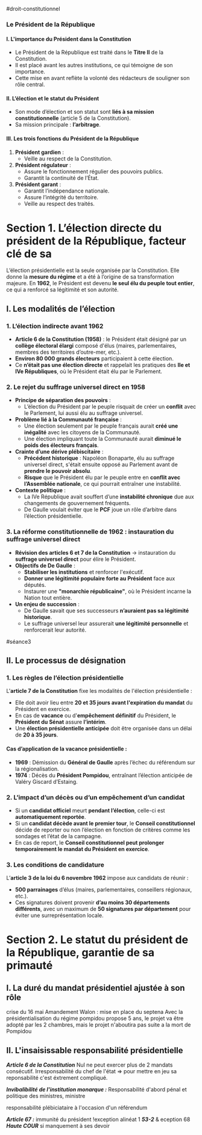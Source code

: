 #droit-constitutionnel 
### **Le Président de la République**

#### **I. L'importance du Président dans la Constitution**

- Le Président de la République est traité dans le **Titre II** de la Constitution.
- Il est placé avant les autres institutions, ce qui témoigne de son importance.
- Cette mise en avant reflète la volonté des rédacteurs de souligner son rôle central.

#### **II. L’élection et le statut du Président**

- Son mode d’élection et son statut sont **liés à sa mission constitutionnelle** (article 5 de la Constitution).
- Sa mission principale : **l’arbitrage**.

#### **III. Les trois fonctions du Président de la République**

1. **Président gardien** :
    - Veille au respect de la Constitution.
2. **Président régulateur** :
    - Assure le fonctionnement régulier des pouvoirs publics.
    - Garantit la continuité de l’État.
3. **Président garant** :
    - Garantit l’indépendance nationale.
    - Assure l’intégrité du territoire.
    - Veille au respect des traités.
    
# Section 1. L’élection directe du président de la République, facteur clé de sa
L’élection présidentielle est la seule organisée par la Constitution. Elle donne la **mesure du régime** et a été à l’origine de sa transformation majeure. En **1962**, le Président est devenu **le seul élu du peuple tout entier**, ce qui a renforcé sa légitimité et son autorité.
## I. Les modalités de l’élection
### **1. L’élection indirecte avant 1962**

- **Article 6 de la Constitution (1958)** : le Président était désigné par un **collège électoral élargi** composé d'élus (maires, parlementaires, membres des territoires d’outre-mer, etc.).
- **Environ 80 000 grands électeurs** participaient à cette élection.
- Ce **n’était pas une élection directe** et rappelait les pratiques des **IIe et IVe Républiques**, où le Président était élu par le Parlement.

### **2. Le rejet du suffrage universel direct en 1958**

- **Principe de séparation des pouvoirs** :
    - L’élection du Président par le peuple risquait de créer un **conflit** avec le Parlement, lui aussi élu au suffrage universel.
- **Problème lié à la Communauté française** :
    - Une élection seulement par le peuple français aurait **créé une inégalité** avec les citoyens de la Communauté.
    - Une élection impliquant toute la Communauté aurait **diminué le poids des électeurs français**.
- **Crainte d’une dérive plébiscitaire** :
    - **Précédent historique** : Napoléon Bonaparte, élu au suffrage universel direct, s'était ensuite opposé au Parlement avant de **prendre le pouvoir absolu**.
    - **Risque** que le Président élu par le peuple entre en **conflit avec l’Assemblée nationale**, ce qui pourrait entraîner une instabilité.
- **Contexte politique** :
    - La IVe République avait souffert d’une **instabilité chronique** due aux changements de gouvernement fréquents.
    - De Gaulle voulait éviter que le **PCF** joue un rôle d’arbitre dans l’élection présidentielle.

### **3. La réforme constitutionnelle de 1962 : instauration du suffrage universel direct**

- **Révision des articles 6 et 7 de la Constitution** → instauration du **suffrage universel direct** pour élire le Président.
- **Objectifs de De Gaulle** :
    - **Stabiliser les institutions** et renforcer l'exécutif.
    - **Donner une légitimité populaire forte au Président** face aux députés.
    - Instaurer une **"monarchie républicaine"**, où le Président incarne la Nation tout entière.
- **Un enjeu de succession** :
    - De Gaulle savait que ses successeurs **n’auraient pas sa légitimité historique**.
    - Le suffrage universel leur assurerait **une légitimité personnelle** et renforcerait leur autorité.

#séance3 
## II. Le processus de désignation

### **1. Les règles de l’élection présidentielle**

L'**article 7 de la Constitution** fixe les modalités de l'élection présidentielle :
- Elle doit avoir lieu entre **20 et 35 jours avant l'expiration du mandat** du Président en exercice.
- En cas de **vacance** ou d'**empêchement définitif** du Président, le **Président du Sénat** assure **l’intérim**.
- Une **élection présidentielle anticipée** doit être organisée dans un délai de **20 à 35 jours**.

#### **Cas d’application de la vacance présidentielle :**

- **1969** : Démission du **Général de Gaulle** après l’échec du référendum sur la régionalisation.
- **1974** : Décès du **Président Pompidou**, entraînant l’élection anticipée de Valéry Giscard d’Estaing.

### **2. L’impact d’un décès ou d’un empêchement d’un candidat**

- Si un **candidat officiel** meurt **pendant l’élection**, celle-ci est **automatiquement reportée**.
- Si un **candidat décède avant le premier tour**, le **Conseil constitutionnel** décide de reporter ou non l’élection en fonction de critères comme les sondages et l’état de la campagne.
- En cas de report, le **Conseil constitutionnel peut prolonger temporairement le mandat du Président en exercice**.

### **3. Les conditions de candidature**

L’**article 3 de la loi du 6 novembre 1962** impose aux candidats de réunir :

- **500 parrainages** d’élus (maires, parlementaires, conseillers régionaux, etc.).
- Ces signatures doivent provenir **d’au moins 30 départements différents**, avec un maximum de **50 signatures par département** pour éviter une surreprésentation locale.

# Section 2. Le statut du président de la République, garantie de sa primauté

## I. La duré du mandat présidentiel ajustée à son rôle
crise du 16 mai
Amandement Walon : mise en place du septena
Avec la présidentialisation du régime pompidou propose 5 ans, le projet va être adopté par les 2 chambres, mais le projet n'aboutira pas suite a la mort de Pompidou

## II. L'insaisissable responsabilité présidentielle
***Article 6 de la Constitution***
Nul ne peut exercer plus de 2 mandats consécutif. Irresponsabilité du chef de l'état => pour mettre en jeu sa reponsabilité c'est éxtrement compliqué.

***Invibalibilité de l'institution monarque :*** Responsabilité d'abord pénal et politique des ministres, ministre

responsabilité plébiciataire à l'occasion d'un référendum

***Article 67 :*** immunité du président
!exception alinéat 1 ***53-2***
&
eception 68 ***Haute COUR*** si manquement à ses devoir
